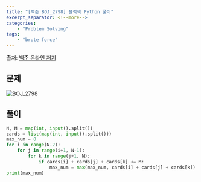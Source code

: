 ```yaml
---
title: "[백준 BOJ_2798] 블랙잭 Python 풀이"
excerpt_separator: <!--more-->
categories: 
    - "Problem Solving"
tags: 
    - "brute force"
---
```

출처: [백준 온라인 저지](https://www.acmicpc.net/problem/2798)

## 문제
![BOJ_2798](https://user-images.githubusercontent.com/59808674/114320945-7310be00-9b53-11eb-98f0-29ada07b4a17.PNG)

## 풀이
```python
N, M = map(int, input().split())
cards = list(map(int, input().split()))
max_num = 0
for i in range(N-2):
    for j in range(i+1, N-1):
        for k in range(j+1, N):
            if cards[i] + cards[j] + cards[k] <= M:
                max_num = max(max_num, cards[i] + cards[j] + cards[k])
print(max_num)
```